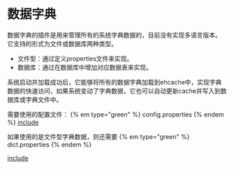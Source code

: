 # 数据字典

数据字典的插件是用来管理所有的系统字典数据的，目前没有实现多语言版本。
它支持的形式为文件或数据库两种类型。

* 文件型：通过定义properties文件来实现。
* 数据库：通过在数据库中增加对应数据表来实现。

系统启动并加载成功后，它能够将所有的数据字典加载到ehcache中，实现字典数据的快速访问，如果系统变动了字典数据，它也可以自动更新cache并写入到数据库或字典文件中。

需要使用的配置文件： {% em type="green" %} config.properties {% endem %}
[include](D:\+svn\PthinkCloudApp\03.server\pthink-plugins\pthink-ext-dictionary\src\main\resources\config.properties)


如果使用的是文件型字典数据，则还需要 {% em type="green" %} dict.properties {% endem %}


[include](D:\+svn\PthinkCloudApp\03.server\pthink-plugins\pthink-ext-dictionary\src\main\resources\dict.properties)

